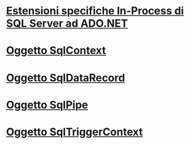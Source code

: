 # [Estensioni specifiche In-Process di SQL Server ad ADO.NET](sql-server-in-process-specific-extensions-to-ado-net.md)
# [Oggetto SqlContext](sqlcontext-object.md)
# [Oggetto SqlDataRecord](sqldatarecord-object.md)
# [Oggetto SqlPipe](sqlpipe-object.md)
# [Oggetto SqlTriggerContext](sqltriggercontext-object.md)
